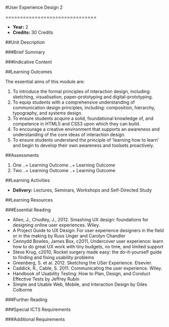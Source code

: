#User Experience Design 2
<!-- Temporary title -->
===============================

+ __Year:__ 2
+ __Credits:__ 30 Credits


##Unit Description

###Brief Summary

<!-- 140 characters -->



###Indicative Content



##Learning Outcomes

The essential aims of this module are:

1. To introduce the formal principles of interaction design, including: sketching, visualisation, paper-prototyping and digital-prototyping.
1. To equip students with a comprehensive understanding of communication design principles, including: composition, hierarchy, typography, and systems design.
1. To ensure students acquire a solid, foundational knowledge of, and competence in HTML5 and CSS3 upon which they can build.
1. To encourage a creative environment that supports an awareness and understanding of the core ideas of interaction design.
1. To ensure students understand the principle of ‘learning how to learn’ and begin to develop their own awareness and toolsets proactively.


##Assessments

1. One
..+ Learning Outcome
..+ Learning Outcome
2. Two
..+ Learning Outcome
..+ Learning Outcome

##Learning Activities

+ __Delivery:__ Lectures, Seminars, Workshops and Self-Directed Study

##Learning Resources

###Essential Reading

+ Allen, J., Chudley, J., 2012. Smashing UX design: foundations for designing online user experiences. Wiley. 
+ A Project Guide to UX Design: For user experience designers in the field or in the making by Russ Unger and Carolyn Chandler
+ Cennydd Bowles, James Box, c2011, Undercover user experience: learn how to do great UX work with tiny budgets, no time, and limited support
+ Steve Krug, c2010, Rocket surgery made easy: the do-it-yourself guide to finding and fixing usability problems 
+ Greenberg, S. et al. 2012. Sketching the USer Experience. Elsevier.
+ Caddick, R., Cable, S. 2011. Communicating the user experience. Wiley.
+ Handbook of Usability Testing: How to Plan, Design, and Conduct Effective Tests by Jeffrey Rubin
+ Simple and Usable Web, Mobile, and Interaction Design by Giles Colborne


###Further Reading



###Special ICTS Requirements

###Additional Requirements

<!--

Notes

-->



